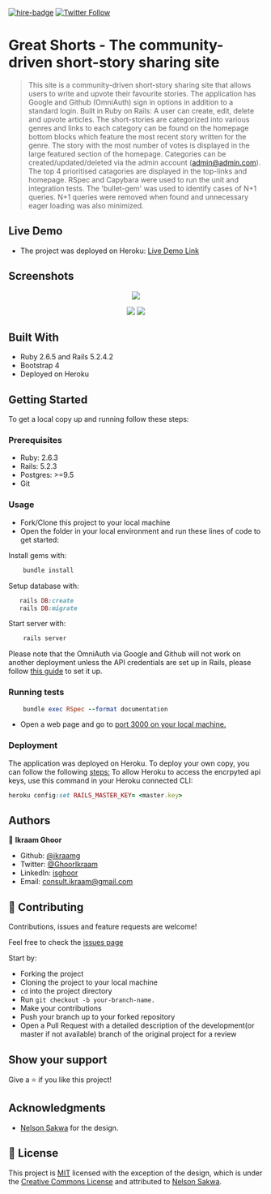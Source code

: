 [![hire-badge](https://img.shields.io/badge/Consult%20/%20Hire%20Ikraam-Click%20to%20Contact-brightgreen)](mailto:consult.ikraam@gmail.com) [![Twitter Follow](https://img.shields.io/twitter/follow/GhoorIkraam?label=Follow%20Ikraam%20on%20Twitter&style=social)](https://twitter.com/GhoorIkraam)

# Great Shorts - The community-driven short-story sharing site

> This site is a community-driven short-story sharing site that allows users to write and upvote their favourite stories.
> The application has Google and Github (OmniAuth) sign in options in addition to a standard login.
> Built in Ruby on Rails: A user can create, edit, delete and upvote articles.
> The short-stories are categorized into various genres and links to each category can be found on the homepage bottom blocks which feature the most recent story written for the genre.
> The story with the most number of votes is displayed in the large featured section of the homepage.
> Categories can be created/updated/deleted via the admin account (admin@admin.com). The top 4 prioritised catagories are displayed in the top-links and homepage.
> RSpec and Capybara were used to run the unit and integration tests.
> The 'bullet-gem' was used to identify cases of N+1 queries. N+1 queries were removed when found and unnecessary eager loading was also minimized.

## Live Demo

- The project was deployed on Heroku: [Live Demo Link](https://great-books-site.herokuapp.com/)

## Screenshots

<p align="center">
  <img src="https://user-images.githubusercontent.com/34813339/84836200-8f2bf780-b035-11ea-9421-a5c2a4666f9f.png"/>
</p>

<p align="center">
  <img src="https://user-images.githubusercontent.com/34813339/84836184-876c5300-b035-11ea-9131-0bf30d7700b5.png"/>
  <img src="https://user-images.githubusercontent.com/34813339/84884936-a220e500-b092-11ea-89eb-ae2f0a928705.png"/>
</p>

## Built With

- Ruby 2.6.5 and Rails 5.2.4.2
- Bootstrap 4
- Deployed on Heroku

## Getting Started

To get a local copy up and running follow these steps:

### Prerequisites

- Ruby: 2.6.3
- Rails: 5.2.3
- Postgres: >=9.5
- Git

### Usage

- Fork/Clone this project to your local machine
- Open the folder in your local environment and run these lines of code to get started:

Install gems with:

```Ruby
    bundle install
```

Setup database with:

```Ruby
   rails DB:create
   rails DB:migrate
```

Start server with:

```Ruby
    rails server
```

Please note that the OmniAuth via Google and Github will not work on another deployment unless the API credentials are set up in Rails, please follow [this guide](https://johnofsydney.github.io/notes/rails/rails_social_login.html%23appmodelsuserrb-1) to set it up.

### Running tests

```Ruby
    bundle exec RSpec --format documentation
```

- Open a web page and go to [port 3000 on your local machine.](http://localhost:3000)

### Deployment

The application was deployed on Heroku.
To deploy your own copy, you can follow the following [steps:](https://devcenter.heroku.com/articles/git)
To allow Heroku to access the encrpyted api keys, use this command in your Heroku connected CLI:

```Ruby
heroku config:set RAILS_MASTER_KEY= <master.key>
```

## Authors

👤 **Ikraam Ghoor**

- Github: [@ikraamg](https://github.com/ikraamg)
- Twitter: [@GhoorIkraam](https://twitter.com/GhoorIkraam)
- LinkedIn: [isghoor](https://linkedin.com/isghoor)
- Email: [consult.ikraam@gmail.com](mailto:consult.ikraam@gmail.com)

## 🤝 Contributing

Contributions, issues and feature requests are welcome!

Feel free to check the [issues page](https://github.com/ikraamg/Great-Books/issues)

Start by:

- Forking the project
- Cloning the project to your local machine
- `cd` into the project directory
- Run `git checkout -b your-branch-name.`
- Make your contributions
- Push your branch up to your forked repository
- Open a Pull Request with a detailed description of the development(or master if not available) branch of the original project for a review

## Show your support

Give a ⭐️ if you like this project!

## Acknowledgments

- [Nelson Sakwa](https://www.behance.net/sakwadesignstudio) for the design.

## 📝 License

This project is [MIT](LICENSE) licensed with the exception of the design, which is under the [Creative Commons License](https://creativecommons.org/licenses/by-nc-nd/4.0/) and attributed to [Nelson Sakwa](https://www.behance.net/sakwadesignstudio).
